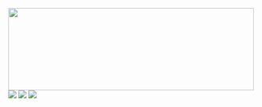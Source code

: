 <p>
  <img align="left" width="490" height="165" src="https://github-readme-stats.vercel.app/api?username=besingamkb&show_icons=true&hide_border=false&line_height=20&title_color=8b0000&icon_color=781f19&show_owner=true"/>
  <p>
  <img src="https://views.whatilearened.today/views/github/besingamkb/views.svg" />
  <a href="https://github.com/besingamkb/"><img src="https://img.shields.io/github/followers/besingamkb?color=%234CC61E&label=GitHub%20Followers%20%3A"/></a>
  <a href="https://github.com/besingamkb?tab=repositories"><img src="https://badges.frapsoft.com/os/v2/open-source.svg?v=103"/></a>
</p>
</p>

